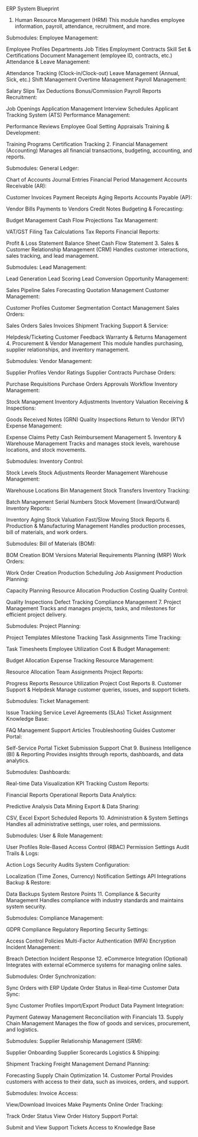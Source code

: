 ERP System Blueprint
1. Human Resource Management (HRM)
This module handles employee information, payroll, attendance, recruitment, and more.

Submodules:
Employee Management:

Employee Profiles
Departments
Job Titles
Employment Contracts
Skill Set & Certifications
Document Management (employee ID, contracts, etc.)
Attendance & Leave Management:

Attendance Tracking (Clock-in/Clock-out)
Leave Management (Annual, Sick, etc.)
Shift Management
Overtime Management
Payroll Management:

Salary Slips
Tax Deductions
Bonus/Commission
Payroll Reports
Recruitment:

Job Openings
Application Management
Interview Schedules
Applicant Tracking System (ATS)
Performance Management:

Performance Reviews
Employee Goal Setting
Appraisals
Training & Development:

Training Programs
Certification Tracking
2. Financial Management (Accounting)
Manages all financial transactions, budgeting, accounting, and reports.

Submodules:
General Ledger:

Chart of Accounts
Journal Entries
Financial Period Management
Accounts Receivable (AR):

Customer Invoices
Payment Receipts
Aging Reports
Accounts Payable (AP):

Vendor Bills
Payments to Vendors
Credit Notes
Budgeting & Forecasting:

Budget Management
Cash Flow Projections
Tax Management:

VAT/GST Filing
Tax Calculations
Tax Reports
Financial Reports:

Profit & Loss Statement
Balance Sheet
Cash Flow Statement
3. Sales & Customer Relationship Management (CRM)
Handles customer interactions, sales tracking, and lead management.

Submodules:
Lead Management:

Lead Generation
Lead Scoring
Lead Conversion
Opportunity Management:

Sales Pipeline
Sales Forecasting
Quotation Management
Customer Management:

Customer Profiles
Customer Segmentation
Contact Management
Sales Orders:

Sales Orders
Sales Invoices
Shipment Tracking
Support & Service:

Helpdesk/Ticketing
Customer Feedback
Warranty & Returns Management
4. Procurement & Vendor Management
This module handles purchasing, supplier relationships, and inventory management.

Submodules:
Vendor Management:

Supplier Profiles
Vendor Ratings
Supplier Contracts
Purchase Orders:

Purchase Requisitions
Purchase Orders
Approvals Workflow
Inventory Management:

Stock Management
Inventory Adjustments
Inventory Valuation
Receiving & Inspections:

Goods Received Notes (GRN)
Quality Inspections
Return to Vendor (RTV)
Expense Management:

Expense Claims
Petty Cash
Reimbursement Management
5. Inventory & Warehouse Management
Tracks and manages stock levels, warehouse locations, and stock movements.

Submodules:
Inventory Control:

Stock Levels
Stock Adjustments
Reorder Management
Warehouse Management:

Warehouse Locations
Bin Management
Stock Transfers
Inventory Tracking:

Batch Management
Serial Numbers
Stock Movement (Inward/Outward)
Inventory Reports:

Inventory Aging
Stock Valuation
Fast/Slow Moving Stock Reports
6. Production & Manufacturing Management
Handles production processes, bill of materials, and work orders.

Submodules:
Bill of Materials (BOM):

BOM Creation
BOM Versions
Material Requirements Planning (MRP)
Work Orders:

Work Order Creation
Production Scheduling
Job Assignment
Production Planning:

Capacity Planning
Resource Allocation
Production Costing
Quality Control:

Quality Inspections
Defect Tracking
Compliance Management
7. Project Management
Tracks and manages projects, tasks, and milestones for efficient project delivery.

Submodules:
Project Planning:

Project Templates
Milestone Tracking
Task Assignments
Time Tracking:

Task Timesheets
Employee Utilization
Cost & Budget Management:

Budget Allocation
Expense Tracking
Resource Management:

Resource Allocation
Team Assignments
Project Reports:

Progress Reports
Resource Utilization
Project Cost Reports
8. Customer Support & Helpdesk
Manage customer queries, issues, and support tickets.

Submodules:
Ticket Management:

Issue Tracking
Service Level Agreements (SLAs)
Ticket Assignment
Knowledge Base:

FAQ Management
Support Articles
Troubleshooting Guides
Customer Portal:

Self-Service Portal
Ticket Submission
Support Chat
9. Business Intelligence (BI) & Reporting
Provides insights through reports, dashboards, and data analytics.

Submodules:
Dashboards:

Real-time Data Visualization
KPI Tracking
Custom Reports:

Financial Reports
Operational Reports
Data Analytics:

Predictive Analysis
Data Mining
Export & Data Sharing:

CSV, Excel Export
Scheduled Reports
10. Administration & System Settings
Handles all administrative settings, user roles, and permissions.

Submodules:
User & Role Management:

User Profiles
Role-Based Access Control (RBAC)
Permission Settings
Audit Trails & Logs:

Action Logs
Security Audits
System Configuration:

Localization (Time Zones, Currency)
Notification Settings
API Integrations
Backup & Restore:

Data Backups
System Restore Points
11. Compliance & Security Management
Handles compliance with industry standards and maintains system security.

Submodules:
Compliance Management:

GDPR Compliance
Regulatory Reporting
Security Settings:

Access Control Policies
Multi-Factor Authentication (MFA)
Encryption
Incident Management:

Breach Detection
Incident Response
12. eCommerce Integration (Optional)
Integrates with external eCommerce systems for managing online sales.

Submodules:
Order Synchronization:

Sync Orders with ERP
Update Order Status in Real-time
Customer Data Sync:

Sync Customer Profiles
Import/Export Product Data
Payment Integration:

Payment Gateway Management
Reconciliation with Financials
13. Supply Chain Management
Manages the flow of goods and services, procurement, and logistics.

Submodules:
Supplier Relationship Management (SRM):

Supplier Onboarding
Supplier Scorecards
Logistics & Shipping:

Shipment Tracking
Freight Management
Demand Planning:

Forecasting
Supply Chain Optimization
14. Customer Portal
Provides customers with access to their data, such as invoices, orders, and support.

Submodules:
Invoice Access:

View/Download Invoices
Make Payments Online
Order Tracking:

Track Order Status
View Order History
Support Portal:

Submit and View Support Tickets
Access to Knowledge Base
